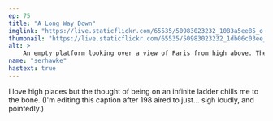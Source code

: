 ```yaml
---
ep: 75
title: "A Long Way Down"
imglink: "https://live.staticflickr.com/65535/50983023232_1083a5ee85_o.jpg"
thumbnail: "https://live.staticflickr.com/65535/50983023232_1db06c03ee_q.jpg"
alt: >
    An empty platform looking over a view of Paris from high above. There are no safety barrieres, and the very top of a ladder is jutting over the platform's edge
name: "serhawke"
hastext: true
---
```

I love high places but the thought of being on an infinite ladder chills me to the bone. (I'm editing this caption after 198 aired to just... sigh loudly, and pointedly.)